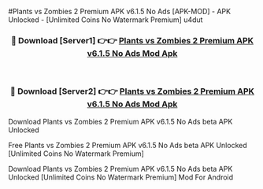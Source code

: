 #Plants vs Zombies 2 Premium APK v6.1.5 No Ads [APK-MOD] - APK Unlocked - [Unlimited Coins No Watermark Premium] u4dut



<div align="center">

<h3>🔴 Download [Server1] 👉👉 <a href="https://momento.my/?title=Plants_vs_Zombies_2_Premium_APK_v6.1.5_No_Ads">Plants vs Zombies 2 Premium APK v6.1.5 No Ads Mod Apk</a></h3><br>

<h3>🔴 Download [Server2] 👉👉 <a href="https://momento.my/?title=Plants_vs_Zombies_2_Premium_APK_v6.1.5_No_Ads">Plants vs Zombies 2 Premium APK v6.1.5 No Ads Mod Apk</a></h3>
</div>



Download Plants vs Zombies 2 Premium APK v6.1.5 No Ads beta APK Unlocked

Free Plants vs Zombies 2 Premium APK v6.1.5 No Ads beta APK Unlocked [Unlimited Coins No Watermark Premium]

Download Plants vs Zombies 2 Premium APK v6.1.5 No Ads beta APK Unlocked [Unlimited Coins No Watermark Premium] Mod For Android
